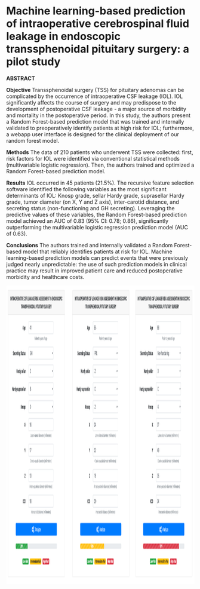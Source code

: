 # Machine learning-based prediction of intraoperative cerebrospinal fluid leakage in endoscopic transsphenoidal pituitary surgery: a pilot study

**ABSTRACT**

**Objective**
Transsphenoidal surgery (TSS) for pituitary adenomas can be complicated by the occurrence of intraoperative CSF leakage (IOL). IOL significantly affects the course of surgery and may predispose to the development of postoperative CSF leakage - a major source of morbidity and mortality in the postoperative period. In this study, the authors present a Random Forest-based prediction model that was trained and internally validated to preoperatively identify patients at high risk for IOL; furthermore, a webapp user interface is designed for the clinical deployment of our random forest model.

**Methods**
The data of 210 patients who underwent TSS were collected: first, risk factors for IOL were identified via conventional statistical methods (multivariable logistic regression). Then, the authors trained and optimized a Random Forest-based prediction model.

**Results**
IOL occurred in 45 patients (21.5%). The recursive feature selection software identified the following variables as the most significant determinants of IOL: Knosp grade, sellar Hardy grade, suprasellar Hardy grade, tumor diameter (on X, Y and Z axis), inter-carotid distance, and secreting status (non-functioning and GH secreting). Leveraging the predictive values of these variables, the Random Forest-based prediction model achieved an AUC of 0.83 (95% CI: 0.78; 0.86), significantly outperforming the multivariable logistic regression prediction model (AUC of 0.63).

**Conclusions**
The authors trained and internally validated a Random Forest-based model that reliably identifies patients at risk for IOL. Machine learning-based prediction models can predict events that were previously judged nearly unpredictable: the use of such prediction models in clinical practice may result in improved patient care and reduced postoperative morbidity and healthcare costs.

<p align="center">
  <img width="1400" height="800" src="https://github.com/valerio-mc/ML-fistola-pituitary/blob/master/Fig3.jpg">
</p>
